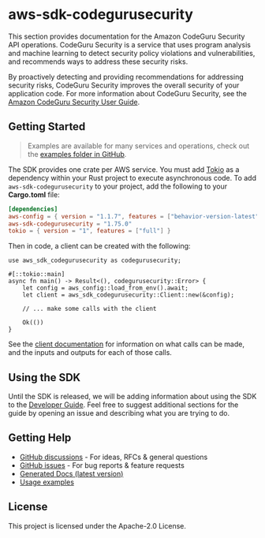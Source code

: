 # aws-sdk-codegurusecurity

This section provides documentation for the Amazon CodeGuru Security API operations. CodeGuru Security is a service that uses program analysis and machine learning to detect security policy violations and vulnerabilities, and recommends ways to address these security risks.

By proactively detecting and providing recommendations for addressing security risks, CodeGuru Security improves the overall security of your application code. For more information about CodeGuru Security, see the [Amazon CodeGuru Security User Guide](https://docs.aws.amazon.com/codeguru/latest/security-ug/what-is-codeguru-security.html).

## Getting Started

> Examples are available for many services and operations, check out the
> [examples folder in GitHub](https://github.com/awslabs/aws-sdk-rust/tree/main/examples).

The SDK provides one crate per AWS service. You must add [Tokio](https://crates.io/crates/tokio)
as a dependency within your Rust project to execute asynchronous code. To add `aws-sdk-codegurusecurity` to
your project, add the following to your **Cargo.toml** file:

```toml
[dependencies]
aws-config = { version = "1.1.7", features = ["behavior-version-latest"] }
aws-sdk-codegurusecurity = "1.75.0"
tokio = { version = "1", features = ["full"] }
```

Then in code, a client can be created with the following:

```rust,no_run
use aws_sdk_codegurusecurity as codegurusecurity;

#[::tokio::main]
async fn main() -> Result<(), codegurusecurity::Error> {
    let config = aws_config::load_from_env().await;
    let client = aws_sdk_codegurusecurity::Client::new(&config);

    // ... make some calls with the client

    Ok(())
}
```

See the [client documentation](https://docs.rs/aws-sdk-codegurusecurity/latest/aws_sdk_codegurusecurity/client/struct.Client.html)
for information on what calls can be made, and the inputs and outputs for each of those calls.

## Using the SDK

Until the SDK is released, we will be adding information about using the SDK to the
[Developer Guide](https://docs.aws.amazon.com/sdk-for-rust/latest/dg/welcome.html). Feel free to suggest
additional sections for the guide by opening an issue and describing what you are trying to do.

## Getting Help

* [GitHub discussions](https://github.com/awslabs/aws-sdk-rust/discussions) - For ideas, RFCs & general questions
* [GitHub issues](https://github.com/awslabs/aws-sdk-rust/issues/new/choose) - For bug reports & feature requests
* [Generated Docs (latest version)](https://awslabs.github.io/aws-sdk-rust/)
* [Usage examples](https://github.com/awslabs/aws-sdk-rust/tree/main/examples)

## License

This project is licensed under the Apache-2.0 License.


